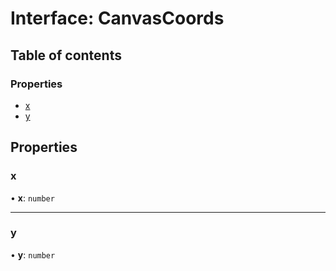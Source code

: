 # Interface: CanvasCoords

## Table of contents

### Properties

- [x](CanvasCoords.md#x)
- [y](CanvasCoords.md#y)

## Properties

### x

• **x**: `number`

---

### y

• **y**: `number`
